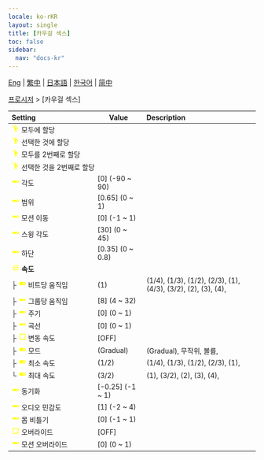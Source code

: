 ```yaml
---
locale: ko-rKR
layout: single
title: [카우걸 섹스]
toc: false
sidebar:
  nav: "docs-kr"
---
```

[Eng](/dancexr/menu/2025.4/motion/cowgirl_sex) | [繁中](/tw/dancexr/menu/2025.4/motion/cowgirl_sex) | [日本語](/jp/dancexr/menu/2025.4/motion/cowgirl_sex) | [한국어](/kr/dancexr/menu/2025.4/motion/cowgirl_sex) | [简中](/zh/dancexr/menu/2025.4/motion/cowgirl_sex)

[프로시저](../menu#프로시저) > [카우걸 섹스]



| Setting | Value | Description |
| :--- | --- | :--- |
|<nobr>![motion icon](/images/icon/ic_motion.png) 모두에 할당</nobr>|| 
|<nobr>![motion icon](/images/icon/ic_motion.png) 선택한 것에 할당</nobr>|| 
|<nobr>![motion icon](/images/icon/ic_motion.png) 모두를 2번째로 할당</nobr>|| 
|<nobr>![motion icon](/images/icon/ic_motion.png) 선택한 것을 2번째로 할당</nobr>|| 
|<nobr>![slider icon](/images/icon/ic_slider.png) 각도</nobr>| [0] (-90 ~ 90) | 
|<nobr>![slider icon](/images/icon/ic_slider.png) 범위</nobr>| [0.65] (0 ~ 1) | 
|<nobr>![slider icon](/images/icon/ic_slider.png) 모션 이동</nobr>| [0] (-1 ~ 1) | 
|<nobr>![slider icon](/images/icon/ic_slider.png) 스윙 각도</nobr>| [30] (0 ~ 45) | 
|<nobr>![slider icon](/images/icon/ic_slider.png) 하단</nobr>| [0.35] (0 ~ 0.8) | 
|<nobr>![tune icon](/images/icon/ic_tune.png) <b>속도</b></nobr>| | 
|<nobr>├&nbsp;![toggle_on icon](/images/icon/ic_toggle_on.png) 비트당 움직임</nobr>| (1) | (1/4), (1/3), (1/2), (2/3), (1), (4/3), (3/2), (2), (3), (4), 
|<nobr>├&nbsp;![slider icon](/images/icon/ic_slider.png) 그룹당 움직임</nobr>| [8] (4 ~ 32) | 
|<nobr>├&nbsp;![slider icon](/images/icon/ic_slider.png) 주기</nobr>| [0] (0 ~ 1) | 
|<nobr>├&nbsp;![slider icon](/images/icon/ic_slider.png) 곡선</nobr>| [0] (0 ~ 1) | 
|<nobr>├&nbsp;![check_off icon](/images/icon/ic_check_off.png) 변동 속도</nobr>| [OFF] | 
|<nobr>├&nbsp;![toggle_on icon](/images/icon/ic_toggle_on.png) 모드</nobr>| (Gradual) | (Gradual), 무작위, 볼륨, 
|<nobr>├&nbsp;![toggle_on icon](/images/icon/ic_toggle_on.png) 최소 속도</nobr>| (1/2) | (1/4), (1/3), (1/2), (2/3), (1), 
|<nobr>└&nbsp;![toggle_on icon](/images/icon/ic_toggle_on.png) 최대 속도</nobr>| (3/2) | (1), (3/2), (2), (3), (4), 
|<nobr>![slider icon](/images/icon/ic_slider.png) 동기화</nobr>| [-0.25] (-1 ~ 1) | 
|<nobr>![slider icon](/images/icon/ic_slider.png) 오디오 민감도</nobr>| [1] (-2 ~ 4) | 
|<nobr>![slider icon](/images/icon/ic_slider.png) 몸 비틀기</nobr>| [0] (-1 ~ 1) | 
|<nobr>![check_off icon](/images/icon/ic_check_off.png) 오버라이드</nobr>| [OFF] | 
|<nobr>![slider icon](/images/icon/ic_slider.png) 모션 오버라이드</nobr>| [0] (0 ~ 1) | 
